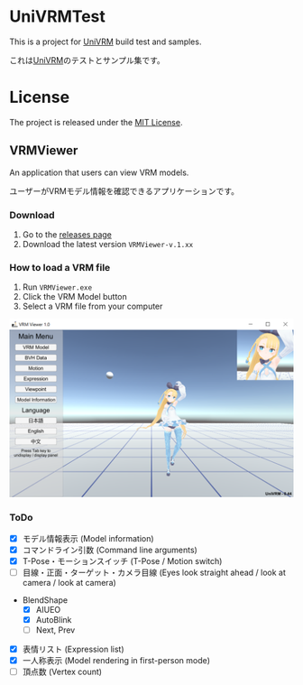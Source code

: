 # UniVRMTest

This is a project for [UniVRM](https://github.com/dwango/UniVRM) build test and samples.

これは[UniVRM](https://github.com/dwango/UniVRM)のテストとサンプル集です。

# License

The project is released under the [MIT License](License.txt).


## VRMViewer

An application that users can view VRM models.  

ユーザーがVRMモデル情報を確認できるアプリケーションです。

### Download

1. Go to the [releases page](https://github.com/dwango/UniVRMTest/releases)
2. Download the latest version ``VRMViewer-v.1.xx``

### How to load a VRM file

1. Run ``VRMViewer.exe``
2. Click the VRM Model button
3. Select a VRM file from your computer

![VRMViewerInterface](doc/VRMViewerInterface.png)

### ToDo

* [x] モデル情報表示 (Model information)
* [x] コマンドライン引数 (Command line arguments)
* [x] T-Pose・モーションスイッチ (T-Pose / Motion switch)
* [ ] 目線・正面・ターゲット・カメラ目線 (Eyes look straight ahead / look at camera / look at camera)
* BlendShape
    * [x] AIUEO
    * [x] AutoBlink 
    * [ ] Next, Prev
* [x] 表情リスト (Expression list)
* [x] 一人称表示 (Model rendering in first-person mode)
* [ ] 頂点数 (Vertex count)
